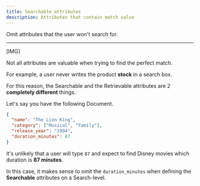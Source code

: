 ```yaml
---
title: Searchable attributes
description: Attributes that contain match value
---
```


Omit attributes that the user won't search for.

---

[IMG]

Not all attributes are valuable when trying to find the perfect match.

For example, a user never writes the product **stock** in a search box.

For this reason, the Searchable and the Retrievable attributes are 2
**completely different** things.

Let's say you have the following Document.

```json
{
  "name": "The Lion King",
  "category": ["Musical", "Family"],
  "release_year": "1994",
  "duration_minutes": 87
}
```

it's unlikely that a user will type `87` and expect to find Disney movies which
duration is **87 minutes**.

In this case, it makes sense to omit the `duration_minutes` when defining the **Searchable** attributes on a Search-level.
